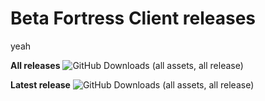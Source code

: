 # Beta Fortress Client releases
yeah


**All releases**
![GitHub Downloads (all assets, all release)](https://img.shields.io/github/downloads/Beta-Fortress-2-Team/BetaFortressClient-Releases/total)

**Latest release**
![GitHub Downloads (all assets, all release)](https://img.shields.io/github/downloads/Beta-Fortress-2-Team/BetaFortressClient-Releases/latest/total)
